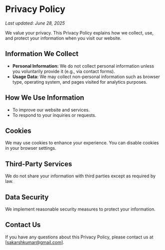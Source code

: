 # Privacy Policy

_Last updated: June 28, 2025_

We value your privacy. This Privacy Policy explains how we collect, use, and protect your information when you visit our website.

## Information We Collect

- **Personal Information:** We do not collect personal information unless you voluntarily provide it (e.g., via contact forms).
- **Usage Data:** We may collect non-personal information such as browser type, operating system, and pages visited for analytics purposes.

## How We Use Information

- To improve our website and services.
- To respond to your inquiries or requests.

## Cookies

We may use cookies to enhance your experience. You can disable cookies in your browser settings.

## Third-Party Services

We do not share your information with third parties except as required by law.

## Data Security

We implement reasonable security measures to protect your information.

## Contact Us

If you have any questions about this Privacy Policy, please contact us at [sakarshkumar@gmail.com].
